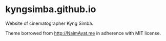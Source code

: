 # kyngsimba.github.io

Website of cinematographer Kyng Simba.

Theme borrowed from http://NaimAyat.me in adherence with MIT license.
